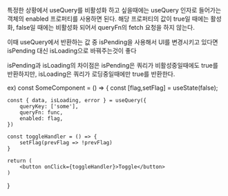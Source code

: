 특정한 상황에서 useQuery를 비활성화 하고 싶을때에는 useQuery 인자로 들어가는 객체의
enabled 프로퍼티를 사용하면 된다.
해당 프로퍼티의 값이 true일 때에는 활성화, false일 때에는 비활성화 되어서 queryFn의 fetch 요청을 하지 않는다.

이때 useQuery에서 반환하는 값 중 isPending을 사용해서 UI를 변경시키고 있다면
isPending 대신 isLoading으로 바꿔주는것이 좋다

isPending과 isLoading의 차이점은 
isPending은 쿼리가 비활성중일때에도 true를 반환하지만, isLoading은 쿼리가 로딩중일때에만 true를 반환한다.

ex)
const SomeComponent = () => {
    const [flag,setFlag] = useState(false);

    const { data, isLoading, error } = useQuery({
        queryKey: ['some'],
        queryFn: func,
        enabled: flag,
    })

    const toggleHandler = () => {
        setFlag(prevFlag => !prevFlag)
    }

    return (
        <button onClick={toggleHandler}>Toggle</button>
    )
}